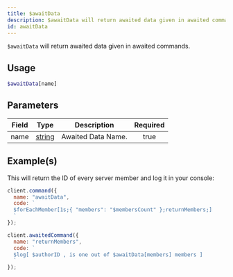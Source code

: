 ```yaml
---
title: $awaitData
description: $awaitData will return awaited data given in awaited commands.
id: awaitData
---
```


`$awaitData` will return awaited data given in awaited commands.

## Usage

```php
$awaitData[name]
```

## Parameters

| Field | Type                                                                                              | Description        | Required |
| ----- | ------------------------------------------------------------------------------------------------- | ------------------ | :------: |
| name  | [string](https://developer.mozilla.org/en-US/docs/Web/JavaScript/Reference/Global_Objects/String) | Awaited Data Name. |   true   |

## Example(s)

This will return the ID of every server member and log it in your console:

```javascript
client.command({
  name: "awaitData",
  code: `
  $forEachMember[1s;{ "members": "$membersCount" };returnMembers;]
  `
});

client.awaitedCommand({
  name: "returnMembers",
  code: `
  $log[ $authorID , is one out of $awaitData[members] members ]
  `
});
```
